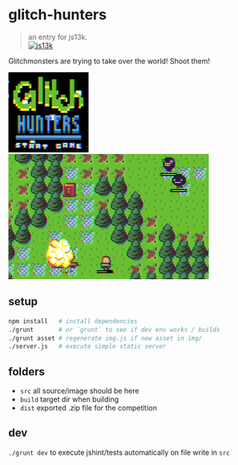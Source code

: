 # glitch-hunters
> an entry for js13k.  
> [![js13k][js13k-image]][js13k-url]

Glitchmonsters are trying to take over the world!
Shoot them!

![screenshot-1](screenshots/160x160.png)
![screenshot-2](screenshots/400x250.png)

## setup
```bash
npm install   # install dependencies
./grunt       # or `grunt` to see if dev env works / builds
./grunt asset # regenerate img.js if new asset in img/
./server.js   # execute simple static server
```

## folders
- `src` all source/image should be here
- `build` target dir when building
- `dist` exported .zip file for the competition

## dev
`./grunt dev` to execute jshint/tests automatically on file write in `src`

[js13k-image]: http://js13kgames.com/img/js13kgames.png
[js13k-url]: http://js13kgames.com
